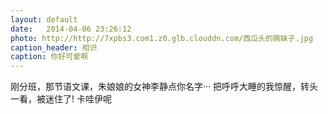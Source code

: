 ```yaml
---
layout: default
date:   2014-04-06 23:26:12
photo: http://http://7xpbs3.com1.z0.glb.clouddn.com/西瓜头的萌妹子.jpg
caption_header: 相识
caption: 你好可爱啊
---
```


刚分班，那节语文课，朱娘娘的女神李静点你名字···
把呼呼大睡的我惊醒，转头一看，被迷住了!
卡哇伊呢